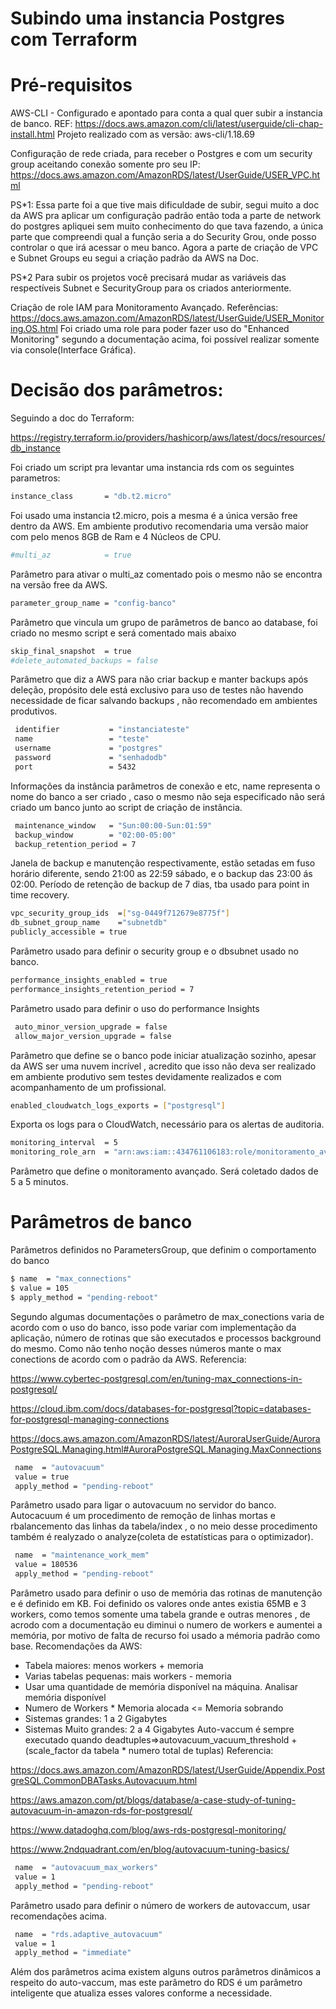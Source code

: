 # Subindo uma instancia Postgres com Terraform


# Pré-requisitos
AWS-CLI - Configurado e apontado para conta a qual quer subir a instancia de banco. REF:
https://docs.aws.amazon.com/cli/latest/userguide/cli-chap-install.html
Projeto realizado com as versão: aws-cli/1.18.69

Configuração de rede criada, para receber o Postgres e com um security group aceitando conexão somente pro seu IP:
https://docs.aws.amazon.com/AmazonRDS/latest/UserGuide/USER_VPC.html

PS*1: Essa parte foi a que tive mais dificuldade de subir, segui muito a doc da AWS pra aplicar um configuração padrão então toda a parte de network do postgres apliquei sem muito conhecimento do que tava fazendo, a única parte que compreendi qual a função seria a do Security Grou, onde posso controlar o que irá acessar o meu banco. Agora a parte de criação de VPC e Subnet Groups eu segui a criação padrão da AWS na Doc.

PS*2 Para subir os projetos você precisará mudar as variáveis das respectíveis Subnet e SecurityGroup para os criados anteriormente.

Criação de role IAM para Monitoramento Avançado.
Referências:
https://docs.aws.amazon.com/AmazonRDS/latest/UserGuide/USER_Monitoring.OS.html
Foi criado uma role para poder fazer uso do "Enhanced Monitoring" segundo a documentação acima, foi possível realizar somente via console(Interface Gráfica).

# Decisão dos parâmetros:

Seguindo a doc do Terraform: 

https://registry.terraform.io/providers/hashicorp/aws/latest/docs/resources/db_instance

Foi criado um script pra levantar  uma instancia rds com os seguintes parametros:
  ```bash
  instance_class       = "db.t2.micro"
  ```
Foi usado uma instancia t2.micro, pois a mesma é a única versão free dentro da AWS. Em ambiente produtivo recomendaria uma versão maior com pelo menos 8GB de Ram e 4 Núcleos de CPU.

```bash
#multi_az            = true
```
Parâmetro para ativar o multi_az comentado pois o mesmo não se encontra na versão free da AWS.

```bash
parameter_group_name = "config-banco"
```
Parâmetro que vincula um grupo de parâmetros de banco ao database, foi criado no mesmo script e será comentado mais abaixo

  ```bash
  skip_final_snapshot  = true
  #delete_automated_backups = false
  ```
Parâmetro que diz a AWS para não criar backup e manter backups após deleção, propósito dele está exclusivo para uso de testes não havendo necessidade de ficar salvando backups , não recomendado em ambientes produtivos.

 ```bash
  identifier           = "instanciateste"
  name                 = "teste"
  username             = "postgres"
  password             = "senhadodb"
  port                 = 5432
  ```
Informações da instância parâmetros de conexão e etc, name representa o nome do banco a ser criado , caso o mesmo não seja especificado não será criado um banco junto ao script de criação de instância.

 ```bash
  maintenance_window   = "Sun:00:00-Sun:01:59"
  backup_window        = "02:00-05:00"
  backup_retention_period = 7
  ```
  Janela de backup e manutenção respectivamente, estão setadas em fuso horário diferente, sendo 21:00 as 22:59 sábado, e o backup das 23:00 ás 02:00. Período de retenção de backup de 7 dias, tba usado para point in time recovery. 

  ```bash
  vpc_security_group_ids  =["sg-0449f712679e8775f"]
  db_subnet_group_name    ="subnetdb"
  publicly_accessible = true
  ```
Parâmetro usado para definir o security group e o dbsubnet usado no banco.

  ```bash
  performance_insights_enabled = true
  performance_insights_retention_period = 7
  ```
Parâmetro usado para definir o uso do performance Insights 


 ```bash
  auto_minor_version_upgrade = false
  allow_major_version_upgrade = false
  ```
Parâmetro que define se o banco pode iniciar atualização sozinho, apesar da AWS ser uma nuvem incrível , acredito que isso não deva ser realizado em ambiente produtivo sem testes devidamente realizados e com acompanhamento de um profissional.


```bash
enabled_cloudwatch_logs_exports = ["postgresql"]
```
Exporta os logs para o CloudWatch, necessário para os alertas de auditoria.

  ```bash
  monitoring_interval  = 5
  monitoring_role_arn  = "arn:aws:iam::434761106183:role/monitoramento_avancado"
  ```
Parâmetro que define o monitoramento avançado. Será coletado dados de 5 a 5 minutos.

# Parâmetros de banco

Parâmetros definidos no ParametersGroup, que definim o comportamento do banco


```bash
$ name  = "max_connections"
$ value = 105
$ apply_method = "pending-reboot"
``` 
Segundo algumas documentações o parâmetro de max_conections varia de acordo com o uso do banco, isso pode variar com implementação da aplicação, número de rotinas que são executados e processos background do mesmo. Como não tenho noção desses números mante o max conections de acordo com o padrão da AWS. Referencia:

https://www.cybertec-postgresql.com/en/tuning-max_connections-in-postgresql/

https://cloud.ibm.com/docs/databases-for-postgresql?topic=databases-for-postgresql-managing-connections

https://docs.aws.amazon.com/AmazonRDS/latest/AuroraUserGuide/AuroraPostgreSQL.Managing.html#AuroraPostgreSQL.Managing.MaxConnections 



```bash
 name  = "autovacuum"
 value = true
 apply_method = "pending-reboot"
```
Parâmetro usado para ligar o autovacuum no servidor do banco. Autocacuum é um procedimento de remoção de linhas mortas e rbalancemento das linhas da tabela/index , o no meio desse procedimento também é realyzado o analyze(coleta de estatísticas para o optimizador). 


```bash
 name  = "maintenance_work_mem"
 value = 180536
 apply_method = "pending-reboot"
``` 
Parâmetro usado para definir o uso de memória das rotinas de manutenção e é definido em KB. Foi definido os valores onde antes existia 65MB  e 3 workers, como temos somente uma tabela grande e outras menores , de acrodo com a documentação eu diminui o numero de workers e aumentei a memória, por motivo de falta de recurso foi usado a mémoria padrão como base. Recomendações da AWS:
  - Tabela maiores: menos workers + memoria
  - Varias tabelas pequenas: mais workers - memoria
  - Usar uma quantidade de memória disponível na máquina. Analisar memória disponível
  - Numero de Workers * Memoria alocada <= Memoria sobrando
  - Sistemas grandes: 1 a 2 Gigabytes
  - Sistemas Muito grandes: 2 a 4 Gigabytes
Auto-vaccum é sempre executado quando deadtuples=>autovacuum_vacuum_threshold + (scale_factor da tabela * numero total de tuplas)
Referencia:

https://docs.aws.amazon.com/AmazonRDS/latest/UserGuide/Appendix.PostgreSQL.CommonDBATasks.Autovacuum.html

https://aws.amazon.com/pt/blogs/database/a-case-study-of-tuning-autovacuum-in-amazon-rds-for-postgresql/

https://www.datadoghq.com/blog/aws-rds-postgresql-monitoring/

https://www.2ndquadrant.com/en/blog/autovacuum-tuning-basics/

```bash
 name  = "autovacuum_max_workers"
 value = 1
 apply_method = "pending-reboot"
``` 
Parâmetro usado para definir o número de workers de autovaccum, usar recomendações acima.



```bash
 name  = "rds.adaptive_autovacuum"
 value = 1
 apply_method = "immediate"
``` 
Além dos parâmetros acima existem alguns outros parâmetros dinâmicos a respeito do auto-vaccum, mas este parâmetro do RDS é um parâmetro inteligente que atualiza esses valores conforme a necessidade.
